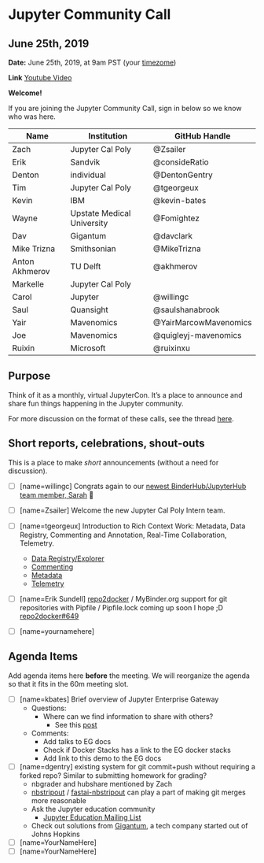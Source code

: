 
# Jupyter Community Call

## June 25th, 2019

**Date:** June 25th, 2019, at 9am PST (your [timezome](http://arewemeetingyet.com/Los%20Angeles/2019-06-25/09:00/Jupyter%20Community%20Call))

**Link** [Youtube Video](https://youtu.be/27pMFoJd0H4)

**Welcome!**

If you are joining the Jupyter Community Call, sign in below so we know who was here.

|   Name  |           Institution     | GitHub Handle   |
|---------|---------------------------|-----------------|
| Zach    | Jupyter Cal Poly          | @Zsailer        |
| Erik    | Sandvik                   | @consideRatio   |
| Denton  | individual                | @DentonGentry   |
| Tim     | Jupyter Cal Poly          | @tgeorgeux      |
| Kevin   | IBM                       | @kevin-bates    |
| Wayne   | Upstate Medical University| @Fomightez      |
| Dav     | Gigantum                  | @davclark       |
| Mike Trizna  | Smithsonian          | @MikeTrizna     |
| Anton Akhmerov   | TU Delft | @akhmerov |
| Markelle   |  Jupyter Cal Poly      |       |
| Carol   | Jupyter   |      @willingc |
| Saul | Quansight | @saulshanabrook | 
| Yair    | Mavenomics                | @YairMarcowMavenomics|
| Joe     | Mavenomics                | @quigleyj-mavenomics|
| Ruixin     | Microsoft              | @ruixinxu            |

## Purpose

Think of it as a monthly, virtual JupyterCon. It’s a place to announce and share fun things happening in the Jupyter community.

For more discussion on the format of these calls, see the thread [here](https://discourse.jupyter.org/t/reviving-the-all-jupyter-team-meetings/423).

## Short reports, celebrations, shout-outs

This is a place to make *short* announcements (without a need for discussion). 

* [ ] [name=willingc] Congrats again to our [newest BinderHub/JupyterHub team member, Sarah](https://discourse.jupyter.org/t/welcoming-our-new-jupyterhub-team-member-sarah/1416) :tada: 
* [ ] [name=Zsailer] Welcome the new Jupyter Cal Poly Intern team. 
* [ ] [name=tgeorgeux] Introduction to Rich Context Work: Metadata, Data Registry, Commenting and Annotation, Real-Time Collaboration, Telemetry.
    * [Data Registry/Explorer](https://github.com/jupyterlab/jupyterlab-data-explorer)
    * [Commenting](https://github.com/jupyterlab/jupyterlab-commenting)
    * [Metadata](https://github.com/jupyterlab/jupyterlab-metadata-service)
    * [Telemetry](https://github.com/jupyter/telemetry)
* [ ] [name=Erik Sundell]
    [repo2docker](https://github.com/jupyter/repo2docker) / MyBinder.org support for git repositories with Pipfile / Pipfile.lock coming up soon I hope ;D
    [repo2docker#649](https://github.com/jupyter/repo2docker/pull/649)
    
* [ ] [name=yournamehere]

## Agenda Items

Add agenda items here **before** the meeting. We will reorganize the agenda so that it fits in the 60m meeting slot.

* [ ] [name=kbates] Brief overview of Jupyter Enterprise Gateway
    * Questions: 
        * Where can we find information to share with others?
            *  See this [post](https://blog.jupyter.org/on-demand-notebooks-with-jupyterhub-jupyter-enterprise-gateway-and-kubernetes-e8e423695cbf)
    * Comments:
        * Add talks to EG docs
        * Check if Docker Stacks has a link to the EG docker stacks
        * Add link to this demo to the EG docs
* [ ] [name=dgentry] existing system for git commit+push without requiring a forked repo? Similar to submitting homework for grading?
    * nbgrader and hubshare mentioned by Zach
    * [nbstripout](https://github.com/kynan/nbstripout) / [fastai-nbstripout](https://github.com/fastai/fastai-nbstripout) can play a part of making git merges more reasonable
    * Ask the Jupyter education community 
        * [Jupyter Education Mailing List](https://jupyter.org/community)
    * Check out solutions from [Gigantum](https://gigantum.com/), a tech company started out of Johns Hopkins
* [ ] [name=YourNameHere]
* [ ] [name=YourNameHere]
